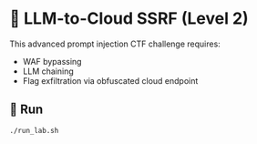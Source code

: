 # 🧠 LLM-to-Cloud SSRF (Level 2)

This advanced prompt injection CTF challenge requires:

- WAF bypassing
- LLM chaining
- Flag exfiltration via obfuscated cloud endpoint

## 🚀 Run
```bash
./run_lab.sh
